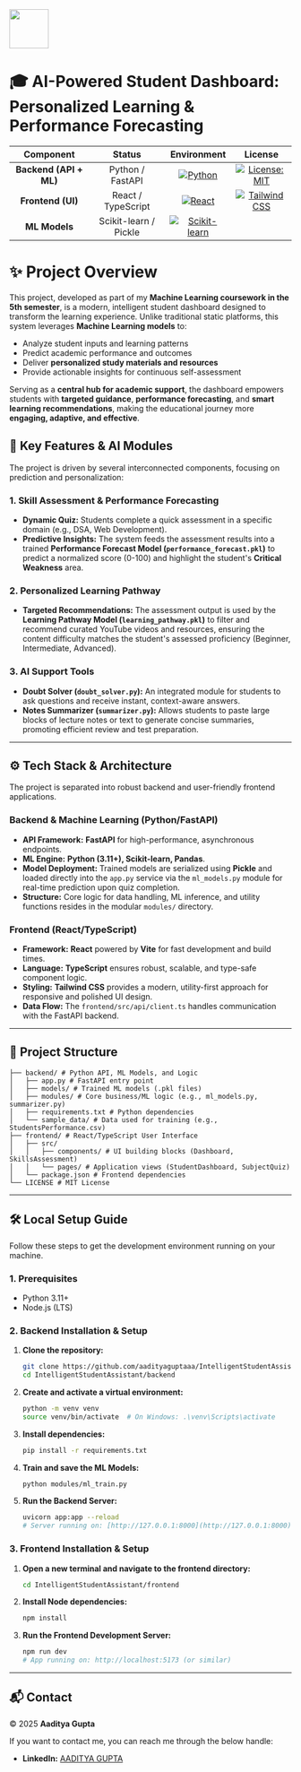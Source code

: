 <img src="https://1.bp.blogspot.com/-N-XwxleEyOo/WYQEtqUZGnI/AAAAAAAAwRI/Klh5vIblR_EzyXjHsm1zh5WP3hWZMaciACLcBGAs/s1600/SRM%2BLogo.png" height=70>


# 🎓 AI-Powered Student Dashboard: Personalized Learning & Performance Forecasting

| Component | Status | Environment | License |
| :---: | :---: | :---: | :---: |
| **Backend (API + ML)** | Python / FastAPI | [![Python](https://img.shields.io/badge/Python-3.11+-blue.svg)](https://www.python.org/) | [![License: MIT](https://img.shields.io/badge/License-MIT-yellow.svg)](LICENSE) |
| **Frontend (UI)** | React / TypeScript | [![React](https://img.shields.io/badge/React-TS-61DAFB.svg)](https://react.dev/) | [![Tailwind CSS](https://img.shields.io/badge/Tailwind_CSS-38B2AC?style=flat&logo=tailwind-css&logoColor=white)](https://tailwindcss.com/) |
| **ML Models** | Scikit-learn / Pickle | [![Scikit-learn](https://img.shields.io/badge/scikit--learn-F7931E.svg?logo=scikit-learn&logoColor=white)](https://scikit-learn.org/) | |

# ✨ Project Overview


This project, developed as part of my **Machine Learning coursework in the 5th semester**, is a modern, intelligent student dashboard designed to transform the learning experience. Unlike traditional static platforms, this system leverages **Machine Learning models** to:

- Analyze student inputs and learning patterns  
- Predict academic performance and outcomes  
- Deliver **personalized study materials and resources**  
- Provide actionable insights for continuous self-assessment  

Serving as a **central hub for academic support**, the dashboard empowers students with **targeted guidance**, **performance forecasting**, and **smart learning recommendations**, making the educational journey more **engaging, adaptive, and effective**.


## 🚀 Key Features & AI Modules

The project is driven by several interconnected components, focusing on prediction and personalization:

### 1. Skill Assessment & Performance Forecasting
* **Dynamic Quiz:** Students complete a quick assessment in a specific domain (e.g., DSA, Web Development).
* **Predictive Insights:** The system feeds the assessment results into a trained **Performance Forecast Model (`performance_forecast.pkl`)** to predict a normalized score (0-100) and highlight the student's **Critical Weakness** area.

### 2. Personalized Learning Pathway
* **Targeted Recommendations:** The assessment output is used by the **Learning Pathway Model (`learning_pathway.pkl`)** to filter and recommend curated YouTube videos and resources, ensuring the content difficulty matches the student's assessed proficiency (Beginner, Intermediate, Advanced).

### 3. AI Support Tools
* **Doubt Solver (`doubt_solver.py`):** An integrated module for students to ask questions and receive instant, context-aware answers.
* **Notes Summarizer (`summarizer.py`):** Allows students to paste large blocks of lecture notes or text to generate concise summaries, promoting efficient review and test preparation.

***

## ⚙️ Tech Stack & Architecture

The project is separated into robust backend and user-friendly frontend applications.

### Backend & Machine Learning (Python/FastAPI)

* **API Framework:** **FastAPI** for high-performance, asynchronous endpoints.
* **ML Engine:** **Python (3.11+), Scikit-learn, Pandas**.
* **Model Deployment:** Trained models are serialized using **Pickle** and loaded directly into the `app.py` service via the `ml_models.py` module for real-time prediction upon quiz completion.
* **Structure:** Core logic for data handling, ML inference, and utility functions resides in the modular `modules/` directory.

### Frontend (React/TypeScript)

* **Framework:** **React** powered by **Vite** for fast development and build times.
* **Language:** **TypeScript** ensures robust, scalable, and type-safe component logic.
* **Styling:** **Tailwind CSS** provides a modern, utility-first approach for responsive and polished UI design.
* **Data Flow:** The `frontend/src/api/client.ts` handles communication with the FastAPI backend.

***

## 📂 Project Structure
```
├── backend/ # Python API, ML Models, and Logic
│   ├── app.py # FastAPI entry point
│   ├── models/ # Trained ML models (.pkl files)
│   ├── modules/ # Core business/ML logic (e.g., ml_models.py, summarizer.py)
│   ├── requirements.txt # Python dependencies
│   └── sample_data/ # Data used for training (e.g., StudentsPerformance.csv)
├── frontend/ # React/TypeScript User Interface
│   ├── src/
│   │   ├── components/ # UI building blocks (Dashboard, SkillsAssessment)
│   │   └── pages/ # Application views (StudentDashboard, SubjectQuiz)
│   └── package.json # Frontend dependencies
└── LICENSE # MIT License
```

***

## 🛠️ Local Setup Guide

Follow these steps to get the development environment running on your machine.

### 1. Prerequisites
* Python 3.11+
* Node.js (LTS)

### 2. Backend Installation & Setup

1.  **Clone the repository:**
    ```bash
    git clone https://github.com/aadityaguptaaa/IntelligentStudentAssistant
    cd IntelligentStudentAssistant/backend
    ```
2.  **Create and activate a virtual environment:**
    ```bash
    python -m venv venv
    source venv/bin/activate  # On Windows: .\venv\Scripts\activate
    ```
3.  **Install dependencies:**
    ```bash
    pip install -r requirements.txt
    ```
4.  **Train and save the ML Models:**
    ```bash
    python modules/ml_train.py
    ```
5.  **Run the Backend Server:**
    ```bash
    uvicorn app:app --reload
    # Server running on: [http://127.0.0.1:8000](http://127.0.0.1:8000)
    ```

### 3. Frontend Installation & Setup

1.  **Open a new terminal and navigate to the frontend directory:**
    ```bash
    cd IntelligentStudentAssistant/frontend
    ```
2.  **Install Node dependencies:**
    ```bash
    npm install
    ```
3.  **Run the Frontend Development Server:**
    ```bash
    npm run dev
    # App running on: http://localhost:5173 (or similar)
    ```

***

## 📬 Contact

© 2025 **Aaditya Gupta**

If you want to contact me, you can reach me through the below handle:

* **LinkedIn:** [AADITYA GUPTA](https://www.linkedin.com/in/aadityaxgupta/)
